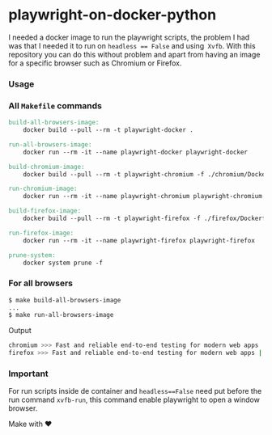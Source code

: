 # playwright-on-docker-python

I needed a docker image to run the playwright scripts, the problem I had was that I needed it to run on 
`headless == False` and using` Xvfb`. With this repository you can do this without problem and apart from having an 
image for a specific browser such as Chromium or Firefox.

### Usage

### All `Makefile` commands
```makefile
build-all-browsers-image:
	docker build --pull --rm -t playwright-docker .

run-all-browsers-image:
	docker run --rm -it --name playwright-docker playwright-docker

build-chromium-image:
	docker build --pull --rm -t playwright-chromium -f ./chromium/Dockerfile.chromium .

run-chromium-image:
	docker run --rm -it --name playwright-chromium playwright-chromium

build-firefox-image:
	docker build --pull --rm -t playwright-firefox -f ./firefox/Dockerfile.firefox .

run-firefox-image:
	docker run --rm -it --name playwright-firefox playwright-firefox

prune-system:
	docker system prune -f
```

### For all browsers

```bash
$ make build-all-browsers-image
...
$ make run-all-browsers-image
```

Output
```bash
chromium >>> Fast and reliable end-to-end testing for modern web apps | Playwright
firefox >>> Fast and reliable end-to-end testing for modern web apps | Playwright
```

### Important

For run scripts inside de container and `headless==False` need put before the run command `xvfb-run`, this command enable
playwright to open a window browser.


Make with ❤️ 